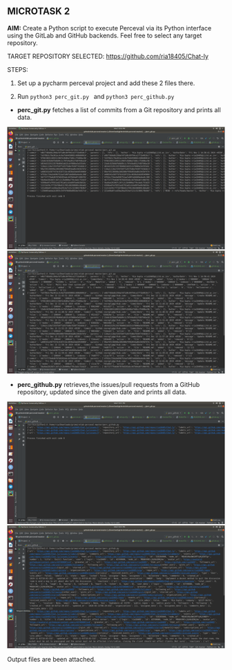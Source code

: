 ## MICROTASK 2

**AIM:** Create a Python script to execute Perceval via its Python interface using the GitLab and GitHub backends. Feel free to select any target repository.

TARGET REPOSITORY SELECTED: https://github.com/ria18405/Chat-ly

STEPS:

1. Set up a pycharm perceval project and add these 2 files there.

2. Run ```python3 perc_git.py ``` and ```python3 perc_github.py ```


* **perc_git.py** fetches a list of commits from a Git repository and prints all data.

![Image description](https://github.com/ria18405/Microtasks/blob/master/Microtask2/Images/git1.png)
![Image description](https://github.com/ria18405/Microtasks/blob/master/Microtask2/Images/git2.png)



* **perc_github.py** retrieves,the issues/pull requests from a GitHub repository,  updated since the given date and prints all data. 


![Image description](https://github.com/ria18405/Microtasks/blob/master/Microtask2/Images/github1.png)
![Image description](https://github.com/ria18405/Microtasks/blob/master/Microtask2/Images/github2.png)

Output files are been attached.
 
 